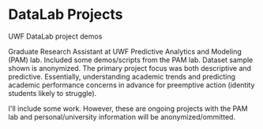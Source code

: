 # DataLab Projects
UWF DataLab project demos

Graduate Research Assistant at UWF Predictive Analytics and Modeling (PAM) lab. Included some demos/scripts 
from the PAM lab. Dataset sample shown is anonymized. The primary project focus was both descriptive and 
predictive. Essentially, understanding academic trends and predicting academic performance concerns in advance 
for preemptive action (identity students likely to struggle).

I'll include some work. However, these are ongoing projects with the PAM lab and personal/university information
will be anonymized/ommitted.

